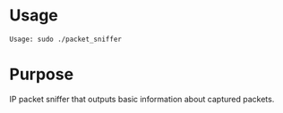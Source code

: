 ﻿# Usage

```
Usage: sudo ./packet_sniffer

```
# Purpose

IP packet sniffer that outputs basic information about captured packets.

